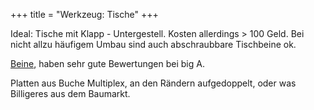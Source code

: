+++
title = "Werkzeug: Tische"
+++

Ideal: Tische mit Klapp - Untergestell. Kosten allerdings \> 100 Geld.
Bei nicht allzu häufigem Umbau sind auch abschraubbare Tischbeine ok.

[Beine](https://www.amazon.de/Tischbeine-4er-Set-H%C3%B6he-Edelstahl/dp/B007FE45EG/ref=pd_cp_60_4?ie=UTF8&psc=1&refRID=QDNBJG6MTC8KJ1AGA2ZP),
haben sehr gute Bewertungen bei big A.

Platten aus Buche Multiplex, an den Rändern aufgedoppelt, oder was
Billigeres aus dem Baumarkt.
